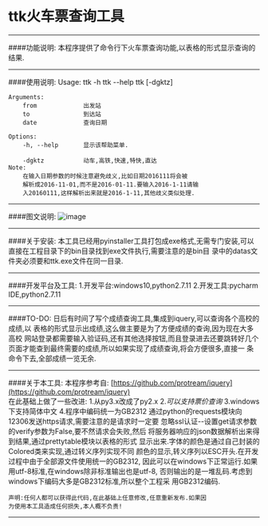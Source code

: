 # ttk火车票查询工具
***
####功能说明:
    本程序提供了命令行下火车票查询功能,以表格的形式显示查询的结果.
***
####使用说明:
    Usage:
        ttk -h
        ttk --help
        ttk [-dgktz] <from> <to> <date>

    Arguments:
        from             出发站
        to               到达站
        date             查询日期

    Options:
        -h, --help       显示该帮助菜单.
  
        -dgktz           动车,高铁,快速,特快,直达
    Note:
        在输入日期参数的时候注意避免歧义,比如日期2016111将会被
        解析成2016-11-01,而不是2016-01-11.要输入2016-1-11请输
        入20160111,这样解析出来就是2016-1-11,其他歧义类似处理.
***
####图文说明:
![image](https://github.com/qianghaohao/ttk/raw/master/image/result.png)
***
####关于安装:
    本工具已经用pyinstaller工具打包成exe格式,无需专门安装,可以
    直接在工程目录下的bin目录找到exe文件执行,需要注意的是bin目
    录中的datas文件夹必须要和ttk.exe文件在同一目录.
***
####开发平台及工具:
    1.开发平台:windows10,python2.7.11
    2.开发工具:pycharm IDE,python2.7.11
***
####TO-DO:
    日后有时间了写个成绩查询工具,集成到iquery,可以查询各个高校的成绩,以
    表格的形式显示出成绩,这么做主要是为了方便成绩的查询,因为现在大多高校
    网站登录都需要输入验证码,还有其他选择按钮,而且登录进去还要跳转好几个
    页面才能查到最终需要的成绩,所以如果实现了成绩查询,将会方便很多,直接一
    条命令下去,全部成绩一览无余.
***
####关于本工具:
    本程序参考自:
                [https://github.com/protream/iquery](https://github.com/protream/iquery)<br />
	在此基础上做了一些改进:
               1.从py3.x改成了py2.x
               2.*可以支持票价查询*
               3.windows下支持简体中文
	       4.程序中编码统一为GB2312
    通过python的requests模块向12306发送https请求,需要注意的是请求时一定要
    忽略ssl认证--设置get请求参数的verify参数为False,要不然请求会失败,然后
    将服务器响应的json数据解析出来得到结果,通过prettytable模块以表格的形式
    显示出来.字体的颜色是通过自己封装的Colored类来实现,通过转义序列实现不同
    颜色的显示,转义序列以ESC开头.在开发过程中由于全部源文件使用统一的GB2312,
    因此可以在windows下正常运行.如果用utf-8标准,在windows除非标准输出也是utf-8,
    否则输出的是一堆乱码.考虑到windows下编码大多是GB2312标准,所以整个工程采
    用GB2312编码.
    
    声明:任何人都可以获得此代码,在此基础上任意修改,任意重新发布.如果因
    为使用本工具造成任何损失,本人概不负责!
***

